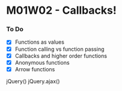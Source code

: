 # M01W02 - Callbacks!

### To Do
- [x] Functions as values
- [x] Function calling vs function passing
- [x] Callbacks and higher order functions
- [x] Anonymous functions
- [x] Arrow functions

jQuery()
jQuery.ajax()























